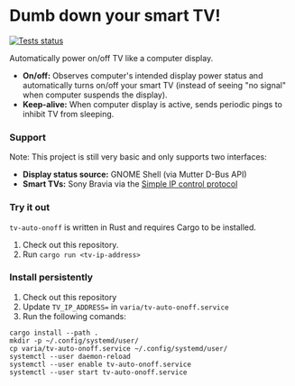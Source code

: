 # Dumb down your smart TV!

[![Tests status](https://github.com/intgr/tv-auto-onoff/actions/workflows/tests.yml/badge.svg?branch=main)](https://github.com/intgr/tv-auto-onoff/actions?query=workflow:Tests)

Automatically power on/off TV like a computer display.

* **On/off:** Observes computer's intended display power status and automatically turns on/off your smart TV
  (instead of seeing "no signal" when computer suspends the display).
* **Keep-alive:** When computer display is active, sends periodic pings to inhibit TV from sleeping.

### Support

Note: This project is still very basic and only supports two interfaces:

* **Display status source:** GNOME Shell (via Mutter D-Bus API)
* **Smart TVs:** Sony Bravia via
  the [Simple IP control protocol](https://pro-bravia.sony.net/develop/integrate/ssip/overview/index.html)

### Try it out

`tv-auto-onoff` is written in Rust and requires Cargo to be installed.

1. Check out this repository.
2. Run `cargo run <tv-ip-address>`

### Install persistently

1. Check out this repository
2. Update `TV_IP_ADDRESS=` in `varia/tv-auto-onoff.service`
3. Run the following comands:

```shell
cargo install --path .
mkdir -p ~/.config/systemd/user/
cp varia/tv-auto-onoff.service ~/.config/systemd/user/
systemctl --user daemon-reload
systemctl --user enable tv-auto-onoff.service
systemctl --user start tv-auto-onoff.service
```
